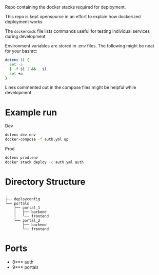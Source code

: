 Repo containing the docker stacks required for deployment.

This repo is kept opensource in an effort to explain how dockerized deployment works

The `dockercmds` file lists commands useful for testing individual services during development

Environment variables are stored in .env files.
The following might be neat for your bashrc:
```bash
dotenv () {
  set -a
  [ -f $1 ] && . $1
  set +a
}
```

Lines commented out in the compose files might be helpful while development

# Example run
Dev
```bash
dotenv dev.env
docker-compose -f auth.yml up
```

Prod
```bash
dotenv prod.env
docker stack deploy -c auth.yml auth
```

# Directory Structure
```
.
├── deployconfig
└── portals
    ├── portal_1
    │   ├── backend
    │   └── frontend
    └── portal_2
        ├── backend
        └── frontend
```

# Ports
- 8*** auth
- 9*** portals
